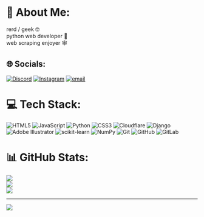 # 💫 About Me:
rerd / geek 🤓<br>python web developer 🐍<br>web scraping enjoyer 🕸️


## 🌐 Socials:
[![Discord](https://img.shields.io/badge/Discord-%237289DA.svg?logo=discord&logoColor=white)](https://discord.gg/3ircle) [![Instagram](https://img.shields.io/badge/Instagram-%23E4405F.svg?logo=Instagram&logoColor=white)](https://instagram.com/3ircle_) [![email](https://img.shields.io/badge/Email-D14836?logo=gmail&logoColor=white)](mailto:contact@3ircle.ir) 

# 💻 Tech Stack:
![HTML5](https://img.shields.io/badge/html5-%23E34F26.svg?style=flat&logo=html5&logoColor=white) ![JavaScript](https://img.shields.io/badge/javascript-%23323330.svg?style=flat&logo=javascript&logoColor=%23F7DF1E) ![Python](https://img.shields.io/badge/python-3670A0?style=flat&logo=python&logoColor=ffdd54) ![CSS3](https://img.shields.io/badge/css3-%231572B6.svg?style=flat&logo=css3&logoColor=white) ![Cloudflare](https://img.shields.io/badge/Cloudflare-F38020?style=flat&logo=Cloudflare&logoColor=white) ![Django](https://img.shields.io/badge/django-%23092E20.svg?style=flat&logo=django&logoColor=white) ![Adobe Illustrator](https://img.shields.io/badge/adobe%20illustrator-%23FF9A00.svg?style=flat&logo=adobe%20illustrator&logoColor=white) ![scikit-learn](https://img.shields.io/badge/scikit--learn-%23F7931E.svg?style=flat&logo=scikit-learn&logoColor=white) ![NumPy](https://img.shields.io/badge/numpy-%23013243.svg?style=flat&logo=numpy&logoColor=white) ![Git](https://img.shields.io/badge/git-%23F05033.svg?style=flat&logo=git&logoColor=white) ![GitHub](https://img.shields.io/badge/github-%23121011.svg?style=flat&logo=github&logoColor=white) ![GitLab](https://img.shields.io/badge/gitlab-%23181717.svg?style=flat&logo=gitlab&logoColor=white)
# 📊 GitHub Stats:
![](https://github-readme-stats.vercel.app/api?username=3ircle&theme=dark&hide_border=false&include_all_commits=true&count_private=false)<br/>
![](https://nirzak-streak-stats.vercel.app/?user=3ircle&theme=dark&hide_border=false)<br/>
![](https://github-readme-stats.vercel.app/api/top-langs/?username=3ircle&theme=dark&hide_border=false&include_all_commits=true&count_private=false&layout=compact)

---
[![](https://visitcount.itsvg.in/api?id=3ircle&icon=0&color=0)](https://visitcount.itsvg.in)

<!-- Proudly created with GPRM ( https://gprm.itsvg.in ) -->